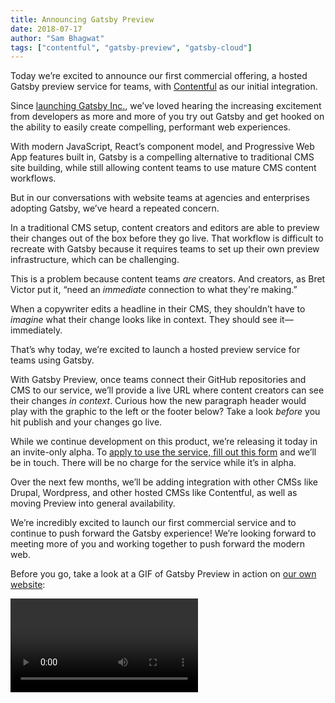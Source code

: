 ```yaml
---
title: Announcing Gatsby Preview
date: 2018-07-17
author: "Sam Bhagwat"
tags: ["contentful", "gatsby-preview", "gatsby-cloud"]
---
```


Today we’re excited to announce our first commercial offering, a hosted Gatsby preview service for teams, with [Contentful](https://www.contentful.com/) as our initial integration.

Since [launching Gatsby Inc.](/blog/2018-05-24-launching-new-gatsby-company/), we’ve loved hearing the increasing excitement from developers as more and more of you try out Gatsby and get hooked on the ability to easily create compelling, performant web experiences.

With modern JavaScript, React’s component model, and Progressive Web App features built in, Gatsby is a compelling alternative to traditional CMS site building, while still allowing content teams to use mature CMS content workflows.

But in our conversations with website teams at agencies and enterprises adopting Gatsby, we’ve heard a repeated concern.

In a traditional CMS setup, content creators and editors are able to preview their changes out of the box before they go live. That workflow is difficult to recreate with Gatsby because it requires teams to set up their own preview infrastructure, which can be challenging.

This is a problem because content teams _are_ creators. And creators, as Bret Victor put it, “need an _immediate_ connection to what they're making.”

When a copywriter edits a headline in their CMS, they shouldn’t have to _imagine_ what their change looks like in context. They should see it—immediately.

That’s why today, we’re excited to launch a hosted preview service for teams using Gatsby.

With Gatsby Preview, once teams connect their GitHub repositories and CMS to our service, we’ll provide a live URL where content creators can see their changes _in context_. Curious how the new paragraph header would play with the graphic to the left or the footer below? Take a look _before_ you hit publish and your changes go live.

While we continue development on this product, we’re releasing it today in an invite-only alpha. To [apply to use the service, fill out this form](https://www.gatsbyjs.com/preview/) and we’ll be in touch. There will be no charge for the service while it’s in alpha.

Over the next few months, we’ll be adding integration with other CMSs like Drupal, Wordpress, and other hosted CMSs like Contentful, as well as moving Preview into general availability.

We’re incredibly excited to launch our first commercial service and to continue to push forward the Gatsby experience! We’re looking forward to meeting more of you and working together to push forward the modern web.

Before you go, take a look at a GIF of Gatsby Preview in action on [our own website](https://gatsbyjs.com):

<video controls="controls" autoplay="true" loop="true">
  <source type="video/mp4" src="./gatsby-contentful-preview.mp4" />
  <p>Your browser does not support the video element.</p>
</video>
